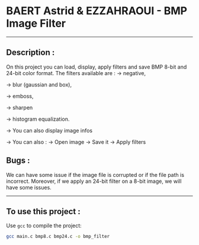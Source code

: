 # BAERT Astrid & EZZAHRAOUI - BMP Image Filter
_____________________________________________________________
## Description : 
On this project you can load, display, apply filters and save BMP 8-bit and 24-bit color format. 
The filters available are : 
  → negative, 
  
  → blur (gaussian and box), 
  
  → emboss, 
  
  → sharpen 
  
  → histogram equalization.

  
→ You can also display image infos

→ You can also : 
  → Open image
  → Save it 
  → Apply filters 

## Bugs : 
We can have some issue if the image file is corrupted or if the file path is incorrect. Moreover, if we apply an 24-bit filter on a 8-bit image, we will have some issues. 
  
________________________________________________________________
## To use this project : 
Use `gcc` to compile the project:

```bash
gcc main.c bmp8.c bmp24.c -o bmp_filter
